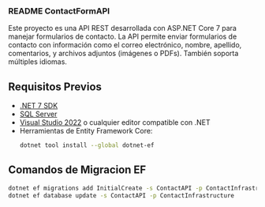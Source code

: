 ### README ContactFormAPI

Este proyecto es una API REST desarrollada con ASP.NET Core 7 para manejar formularios de contacto. La API permite enviar formularios de contacto con información como el correo electrónico, nombre, apellido, comentarios, y archivos adjuntos (imágenes o PDFs). También soporta múltiples idiomas.

## Requisitos Previos

- [.NET 7 SDK](https://dotnet.microsoft.com/download/dotnet/7.0)
- [SQL Server](https://www.microsoft.com/en-us/sql-server/sql-server-downloads)
- [Visual Studio 2022](https://visualstudio.microsoft.com/) o cualquier editor compatible con .NET
- Herramientas de Entity Framework Core:
  ```bash
  dotnet tool install --global dotnet-ef

## Comandos de Migracion EF
  ```bash
dotnet ef migrations add InitialCreate -s ContactAPI -p ContactInfrastructure
dotnet ef database update -s ContactAPI -p ContactInfrastructure
